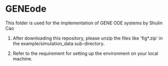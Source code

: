 # GENEode
This folder is used for the implementation of GENE ODE systems by Shulin Cao


1. After downloading this repository, please unzip the files like 'fig*.zip' in the example/simulation_data sub-directory.

2. Refer to the requirement for setting up the environment on your local machine.

